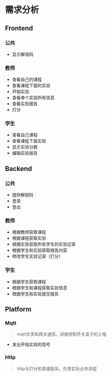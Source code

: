 # 需求分析

## Frontend

### 公共

* 显示解锁码

### 教师

* 查看自己的课程
* 查看课程下面的实验
* 开始实验
* 查看单个实验所有信息
* 查看实验报告
* 打分

### 学生

* 查看自己课程
* 查看课程下面实验
* 显示实验分数
* 编辑实验报告

## Backend

### 公共

* 提供解锁码
* 登录
* 登出

### 教师

* 根据教师获取课程
* 根据课程获取实验
* 根据实验获取所有学生的实验记录
* 根据学生和实验获取报告内容
* 修改学生实验记录（打分）

### 学生

* 根据学生获取课程
* 根据学生和课程获取实验信息
* 根据学生和实验提交报告

## Platform

### Mqtt

> mqtt负责和网关通信，间接控制开关盒子的上电

* 发出开始实验的信号



### Http

> http与打分机直接联系，负责实际业务流程



